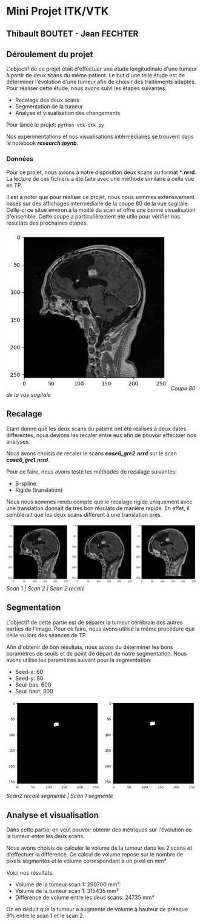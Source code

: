 # Mini Projet ITK/VTK
## Thibault BOUTET - Jean FECHTER

## Déroulement du projet
L'objectif de ce projet était d'effectuer une étude longitudinale d'une tumeur à partir de deux scans du même patient.
Le but d'une telle étude est de déterminer l'évolution d'une tumeur afin de choisir des traitements adaptés.
Pour réaliser cette étude, nous avons suivi les étapes suivantes:
<ul>
	<li>Recalage des deux scans</li>
	<li>Segmentation de la tumeur</li>
	<li>Analyse et visualisation des changements</li>
</ul>

Pour lancé le projet: `python vtk-itk.py`

Nos expérimentations et nos visualisations intérmédiaires se trouvent dans le notebook ***research.ipynb***.

### Données
Pour ce projet, nous avions à notre disposition deux scans au format ***.nrrd**.
La lecture de ces fichiers a été faite avec une méthode similaire à celle vue en TP.

Il est à noter que pour réaliser ce projet, nous nous sommes extensivement basés sur des affichages intermédiaire de la coupe 80 de la vue sagitale. Celle-ci ce situe environ à la moitié du scan et offre une bonne visualisation d'ensemble. Cette coupe a particulièrement été utile pour vérifier nos résultats des prochaines étapes.

![Alt text](image-1.png)
*Coupe 80 de la vue sagitale*

## Recalage
Etant donné que les deux scans du patient ont été réalisés à deux dates différentes, nous devions les recaler entre eux afin de pouvoir effectuer nos analyses.

Nous avons choisis de recaler le scans ***case6_gre2.nrrd*** sur le scan ***case6_gre1.nrrd***.

Pour ce faire, nous avons testé les méthodes de recalage suivantes:
<ul>
	<li>B-spline</li>
	<li>Rigide (translation)</li>
</ul>
Nous nous sommes rendu compte que le recalage rigide uniquement avec une translation donnait de très bon résulats de manière rapide. En effet, il semblerait que les deux scans diffèrent à une translation près.

![Alt text](image-2.png)
*Scan 1 | Scan 2 | Scan 2 recalé*

## Segmentation
L'objectif de cette partie est de séparer la tumeur cérébrale des autres parties de l'image. Pour ce faire, nous avons utilisé la même procédure que celle vu lors des séances de TP.

Afin d'obtenir de bon résultats, nous avons du déterminer les bons paramètres de seuils et de point de départ de notre segmentation. Nous avons utilisé les paramètres suivant pour la segmentation:
<ul>
	<li>Seed-x: 60</li>
	<li>Seed-y: 80</li>
	<li>Seuil bas: 600</li>
	<li>Seuil haut: 800</li>
</ul>

![Alt text](image-3.png)
*Scan2 recalé segmenté | Scan 1 segmenté*

## Analyse et visualisation
Dans cette partie, on veut pouvoir obtenir des métriques sur l'évolution de la tumeur entre les deux scans.

Nous avons choisis de calculer le volume de la tumeur dans les 2 scans et d'effectuer la différence. Ce calcul de volume repose sur le nombre de pixels segmentés et le volume correspondant à un pixel en mm³.

Voici nos résultats:
<ul>
	<li>Volume de la tumeur scan 1: 290700 mm³</li>
	<li>Volume de la tumeur scan 1: 315435 mm³</li>
	<li>Différence de volume entre les deus scans: 24735 mm³</li>
</ul>
On en déduit que la tumeur a augmenté de volume à hauteur de presque 9% entre le scan 1 et le scan 2.
